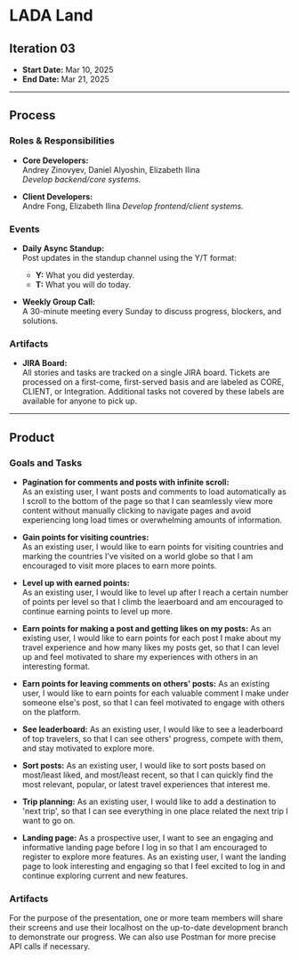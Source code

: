 # LADA Land

## Iteration 03

- **Start Date:** Mar 10, 2025
- **End Date:** Mar 21, 2025

---

## Process

### Roles & Responsibilities

- **Core Developers:**  
  Andrey Zinovyev, Daniel Alyoshin, Elizabeth Ilina  
  *Develop backend/core systems.*

- **Client Developers:**  
  Andre Fong, Elizabeth Ilina 
  *Develop frontend/client systems.*

### Events

- **Daily Async Standup:**  
  Post updates in the standup channel using the Y/T format:
  - **Y:** What you did yesterday.
  - **T:** What you will do today.

- **Weekly Group Call:**  
  A 30-minute meeting every Sunday to discuss progress, blockers, and solutions.

### Artifacts

- **JIRA Board:**  
  All stories and tasks are tracked on a single JIRA board. Tickets are processed on a first-come, first-served basis and are labeled as CORE, CLIENT, or Integration. Additional tasks not covered by these labels are available for anyone to pick up.

---

## Product

### Goals and Tasks

- **Pagination for comments and posts with infinite scroll:**  
  As an existing user, I want posts and comments to load automatically as I scroll to the bottom of the page so that I can seamlessly view more content without manually clicking to navigate pages and avoid experiencing long load times or overwhelming amounts of information.

- **Gain points for visiting countries:**  
  As an existing user, I would like to earn points for visiting countries and marking the countries I’ve visited on a world globe so that I am encouraged to visit more places to earn more points.

- **Level up with earned points:**  
  As an existing user, I would like to level up after I reach a certain number of points per level so that I climb the leaerboard and am encouraged to continue earning points to level up more.

- **Earn points for making a post and getting likes on my posts:** 
  Аs an existing user, I would like to earn points for each post I make about my travel experience and how many likes my posts get, so that I can level up and feel motivated to share my experiences with others in an interesting format.

- **Earn points for leaving comments on others' posts:** 
  Аs an existing user, I would like to earn points for each valuable comment I make under someone else's post, so that I can feel motivated to engage with others on the platform.

- **See leaderboard:**
  Аs an existing user, I would like to see a leaderboard of top travelers, so that I can see others' progress, compete with them, and stay motivated to explore more.

- **Sort posts:**
  Аs an existing user, I would like to sort posts based on most/least liked, and most/least recent, so that I can quickly find the most relevant, popular, or latest travel experiences that interest me.

- **Trip planning:**
  Аs an existing user, I would like to add a destination to 'next trip', so that I can see everything in one place related the next trip I want to go on.

- **Landing page:**
  As a prospective user, I want to see an engaging and informative landing page before I log in so that I am encouraged to register to explore more features.
  As an existing user, I want the landing page to look interesting and engaging so that I feel excited to log in and continue exploring current and new features. 

### Artifacts

For the purpose of the presentation, one or more team members will share their screens and use their localhost on the up-to-date development branch to demonstrate our progress. We can also use Postman for more precise API calls if necessary.
